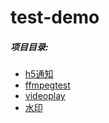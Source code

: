 # test-demo
 ##### 项目目录:
 - [h5通知](https://wojiaoggyy.github.io/test-demo/demo_01.html)
 - [ffmpegtest](https://wojiaoggyy.github.io/test-demo/ffmpegtest.html)
 - [videoplay](https://wojiaoggyy.github.io/test-demo/videoplay.html)
 - [水印](https://wojiaoggyy.github.io/test-demo/watchdogTest.html)
